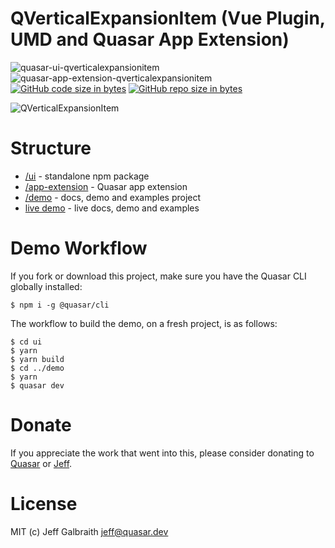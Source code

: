 QVerticalExpansionItem (Vue Plugin, UMD and Quasar App Extension)
===

![quasar-ui-qverticalexpansionitem](https://img.shields.io/npm/v/quasar-ui-qverticalexpansionitem.svg?label=quasar-ui-qverticalexpansionitem)
![quasar-app-extension-qverticalexpansionitem](https://img.shields.io/npm/v/quasar-app-extension-qverticalexpansionitem.svg?label=quasar-app-extension-qverticalexpansionitem)
[![GitHub code size in bytes](https://img.shields.io/github/languages/code-size/hawkeye64/quasar-ui-qverticalexpansionitem.svg)]()
[![GitHub repo size in bytes](https://img.shields.io/github/repo-size/hawkeye64/quasar-ui-qverticalexpansionitem.svg)]()

![QVerticalExpansionItem](https://raw.githubusercontent.com/quasarframework/quasar-ui-qiconpicker/dev/demo/src/statics/q-vertical-expansion-item.png)

# Structure

* [/ui](ui) - standalone npm package
* [/app-extension](app-extension) - Quasar app extension
* [/demo](demo) - docs, demo and examples project
* [live demo](https://hawkeye64.github.io/quasar-ui-qverticalexpansionitem/docs) - live docs, demo and examples

# Demo Workflow
If you fork or download this project, make sure you have the Quasar CLI globally installed:

```
$ npm i -g @quasar/cli
```

The workflow to build the demo, on a fresh project, is as follows:
```
$ cd ui
$ yarn
$ yarn build
$ cd ../demo
$ yarn
$ quasar dev
```

# Donate
If you appreciate the work that went into this, please consider donating to [Quasar](https://donate.quasar.dev) or [Jeff](https://github.com/sponsors/hawkeye64).

# License
MIT (c) Jeff Galbraith <jeff@quasar.dev>
